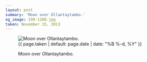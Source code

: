 ```yaml
---
layout: post
summary: 'Moon over Ollantaytambo.'
og_image: 199-1280.jpg
taken: November 15, 2013
---
```


<figure class="post" data-src="{{ site.assets_url }}/{{ page.og_image }}">
<img alt="Moon over Ollantaytambo." sizes="(min-width: 700px) 50vw, calc(100vw - 2rem)" src="{{ site.assets_url }}/199-640.jpg" srcset="{{ site.assets_url }}/199-1280.jpg 1280w, {{ site.assets_url }}/199-960.jpg 960w, {{ site.assets_url }}/199-640.jpg 640w, {{ site.assets_url }}/199-320.jpg 320w"/>
<figcaption>
<time>{{ page.taken | default: page.date | date: "%B %-d, %Y" }}</time>
<p>Moon over Ollantaytambo.</p>
</figcaption>
</figure>
